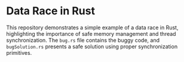 # Data Race in Rust
This repository demonstrates a simple example of a data race in Rust, highlighting the importance of safe memory management and thread synchronization. The `bug.rs` file contains the buggy code, and `bugSolution.rs` presents a safe solution using proper synchronization primitives.